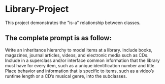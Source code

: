 # Library-Project
This project demonstrates the "is-a" relationship between classes.

## The complete prompt is as follow:
Write an inheritance hierarchy to model items at a library. Include books, magazines, journal articles, videos, and electronic media such as CDs. Include in a superclass and/or interface common information that the library must have for every item, such as a unique identification number and title. Place behavior and information that is specific to items, such as a video’s runtime length or a CD’s musical genre, into the subclasses.
